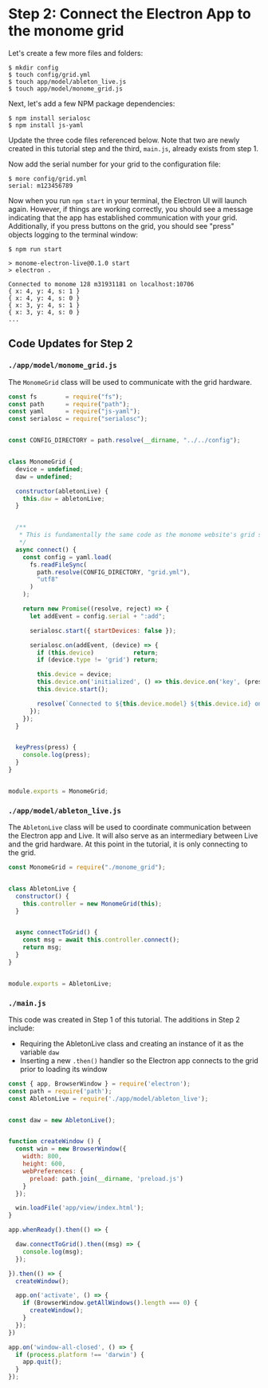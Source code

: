 # Step 2: Connect the Electron App to the monome grid

Let's create a few more files and folders:

```
$ mkdir config
$ touch config/grid.yml
$ touch app/model/ableton_live.js
$ touch app/model/monome_grid.js
```

Next, let's add a few NPM package dependencies:

```
$ npm install serialosc
$ npm install js-yaml
```

Update the three code files referenced below. Note that two are newly created in this tutorial step and the third, `main.js`, already exists from step 1.

Now add the serial number for your grid to the configuration file:

```
$ more config/grid.yml
serial: m123456789
```

Now when you run `npm start` in your terminal, the Electron UI will launch again. However, if things are working correctly, you should see a message indicating that the app has established communication with your grid. Additionally, if you press buttons on the grid, you should see "press" objects logging to the terminal window:

```
$ npm run start

> monome-electron-live@0.1.0 start
> electron .

Connected to monome 128 m31931181 on localhost:10706
{ x: 4, y: 4, s: 1 }
{ x: 4, y: 4, s: 0 }
{ x: 3, y: 4, s: 1 }
{ x: 3, y: 4, s: 0 }
...
```

## Code Updates for Step 2

### `./app/model/monome_grid.js`

The `MonomeGrid` class will be used to communicate with the grid hardware.

```js
const fs        = require("fs");
const path      = require("path");
const yaml      = require("js-yaml");
const serialosc = require("serialosc");


const CONFIG_DIRECTORY = path.resolve(__dirname, "../../config");


class MonomeGrid {
  device = undefined;
  daw = undefined;

  constructor(abletonLive) {
    this.daw = abletonLive;
  }


  /**
   * This is fundamentally the same code as the monome website's grid studies.
   */
  async connect() {
    const config = yaml.load(
      fs.readFileSync(
        path.resolve(CONFIG_DIRECTORY, "grid.yml"),
        "utf8"
      )
    );

    return new Promise((resolve, reject) => {
      let addEvent = config.serial + ":add";

      serialosc.start({ startDevices: false });

      serialosc.on(addEvent, (device) => {
        if (this.device)           return;
        if (device.type != 'grid') return;

        this.device = device;
        this.device.on('initialized', () => this.device.on('key', (press) => this.keyPress(press)));
        this.device.start();

        resolve(`Connected to ${this.device.model} ${this.device.id} on ${this.device.deviceHost}:${this.device.devicePort}`);
      });
    });
  }


  keyPress(press) {
    console.log(press);
  }
}


module.exports = MonomeGrid;
```

### `./app/model/ableton_live.js`

The `AbletonLive` class will be used to coordinate communication between the Electron app and Live. It will also serve as an intermediary between Live and the grid hardware. At this point in the tutorial, it is only connecting to the grid.

```js
const MonomeGrid = require("./monome_grid");


class AbletonLive {
  constructor() {
    this.controller = new MonomeGrid(this);
  }


  async connectToGrid() {
    const msg = await this.controller.connect();
    return msg;
  }
}


module.exports = AbletonLive;
```

### `./main.js`

This code was created in Step 1 of this tutorial. The additions in Step 2 include:

* Requiring the AbletonLive class and creating an instance of it as the variable `daw`
* Inserting a new `.then()` handler so the Electron app connects to the grid prior to loading its window

```js
const { app, BrowserWindow } = require('electron');
const path = require('path');
const AbletonLive = require('./app/model/ableton_live');


const daw = new AbletonLive();


function createWindow () {
  const win = new BrowserWindow({
    width: 800,
    height: 600,
    webPreferences: {
      preload: path.join(__dirname, 'preload.js')
    }
  });

  win.loadFile('app/view/index.html');
}

app.whenReady().then(() => {

  daw.connectToGrid().then((msg) => {
    console.log(msg);
  });

}).then(() => {
  createWindow();

  app.on('activate', () => {
    if (BrowserWindow.getAllWindows().length === 0) {
      createWindow();
    }
  });
})

app.on('window-all-closed', () => {
  if (process.platform !== 'darwin') {
    app.quit();
  }
});
```
